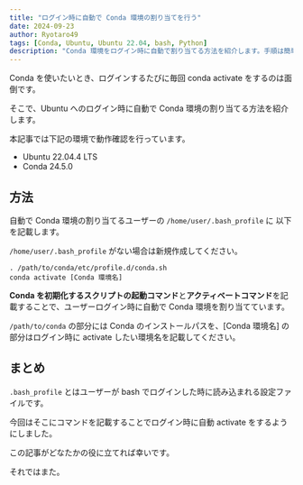 ```yaml
---
title: "ログイン時に自動で Conda 環境の割り当てを行う"
date: 2024-09-23
author: Ryotaro49
tags: [Conda, Ubuntu, Ubuntu 22.04, bash, Python]
description: "Conda 環境をログイン時に自動で割り当てる方法を紹介します。手順は簡単で、.bash_profile に数行のコマンドを追加するだけです。"
---
```


Conda を使いたいとき、ログインするたびに毎回 conda activate をするのは面倒です。

そこで、Ubuntu へのログイン時に自動で Conda 環境の割り当てる方法を紹介します。

本記事では下記の環境で動作確認を行っています。

- Ubuntu 22.04.4 LTS
- Conda 24.5.0

## 方法

自動で Conda 環境の割り当てるユーザーの `/home/user/.bash_profile` に 以下を記載します。

`/home/user/.bash_profile` がない場合は新規作成してください。

```
. /path/to/conda/etc/profile.d/conda.sh
conda activate [Conda 環境名]
```

**Conda を初期化するスクリプトの起動コマンド**と**アクティベートコマンド**を記載することで、ユーザーログイン時に自動で Conda 環境を割り当てています。

`/path/to/conda` の部分には Conda のインストールパスを、[Conda 環境名] の部分はログイン時に activate したい環境名を記載してください。

## まとめ

`.bash_profile` とはユーザーが bash でログインした時に読み込まれる設定ファイルです。

今回はそこにコマンドを記載することでログイン時に自動 activate をするようにしました。

この記事がどなたかの役に立てれば幸いです。

それではまた。
